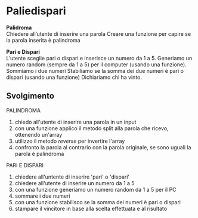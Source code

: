 # Paliedispari

**Palidroma** <br>
Chiedere all’utente di inserire una parola
Creare una funzione per capire se la parola inserita è palindroma

**Pari e Dispari** <br>
L’utente sceglie pari o dispari e inserisce un numero da 1 a 5.
Generiamo un numero random (sempre da 1 a 5) per il computer (usando una funzione).
Sommiamo i due numeri
Stabiliamo se la somma dei due numeri è pari o dispari (usando una funzione)
Dichiariamo chi ha vinto.

## Svolgimento

PALINDROMA <br>

1. chiedo all'utente di inserire una parola in un input
2. con una funzione applico il metodo split alla parola che ricevo, ottenendo un'array
3. utilizzo il metodo _reverse_ per invertire l'array
4. confronto la parola al contrario con la parola originale, se sono uguali la parola è palindroma

PARI E DISPARI <br>

1. chiedere all'untente di inserire 'pari' o 'dispari'
2. chiedere all'utente di inserire un numero da 1 a 5
3. con una funzione generiamo un numero random da 1 a 5 per il PC
4. sommare i due numeri
5. con una funzione stabilisco se la somma dei numeri è pari o dispari
6. stampare il vincitore in base alla scelta effettuata e al risultato
